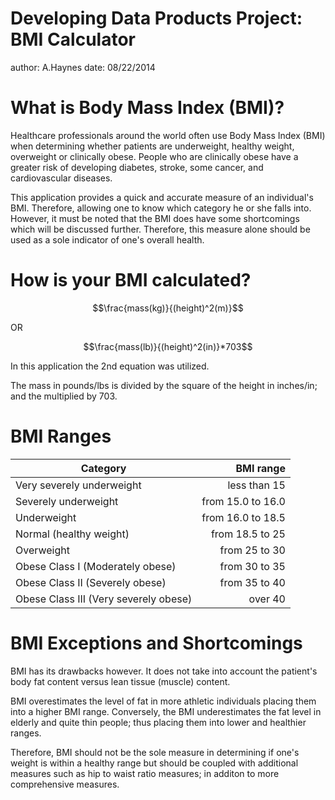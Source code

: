 Developing Data Products Project: BMI Calculator
========================================================
author: A.Haynes
date: 08/22/2014


What is Body Mass Index (BMI)?
========================================================
Healthcare professionals around the world often use Body Mass Index (BMI) when determining whether patients are underweight, healthy weight, overweight or clinically obese. People who are clinically obese have a greater risk of developing diabetes, stroke, some cancer, and cardiovascular diseases.

This application provides a quick and accurate measure of an individual's BMI. Therefore, allowing one to know which category he or she falls into. However, it must be noted that the BMI does have some shortcomings which will be discussed further. Therefore, this measure alone should be used as a sole indicator of one's overall health. 

How is your BMI calculated?
========================================================
 $$\frac{mass(kg)}{(height)^2(m)}$$ 
 
 OR 

 $$\frac{mass(lb)}{(height)^2(in)}*703$$ 
 
In this application the 2nd equation was utilized. 
 
The mass in pounds/lbs is divided by the square of the height in inches/in; and the multiplied by 703.

BMI Ranges
========================================================

Category| BMI range
--------|-----------:
Very severely underweight   |less than 15  
Severely underweight    |from 15.0 to 16.0
Underweight  |from 16.0 to 18.5
Normal (healthy weight)|from 18.5 to 25  
Overweight|from 25 to 30  
Obese Class I (Moderately obese)|from 30 to 35  
Obese Class II (Severely obese)  | from 35 to 40  
Obese Class III (Very severely obese)  |over 40 

BMI Exceptions and Shortcomings
======================================================== 
BMI has its drawbacks however. It does not take into account the patient's body fat content versus lean tissue (muscle) content. 

BMI overestimates the level of fat in more athletic individuals placing them into a higher BMI range. Conversely, the BMI underestimates the fat level in elderly and quite thin people; thus placing them into lower and healthier ranges.

Therefore, BMI should not be the sole measure in determining if one's weight is within a healthy range but should be coupled with additional measures such as hip to waist ratio measures; in additon to more comprehensive measures. 

         
               
